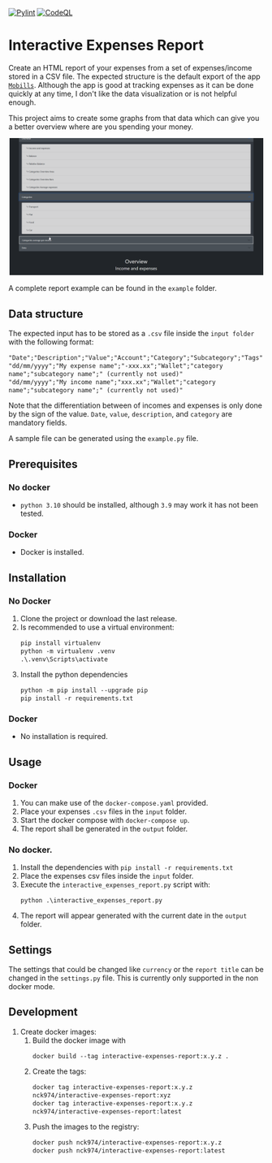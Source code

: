 [![Pylint](https://github.com/nck974/interactive-expenses-report/actions/workflows/pylint.yml/badge.svg?branch=main)](https://github.com/nck974/interactive-expenses-report/actions/workflows/pylint.yml)
[![CodeQL](https://github.com/nck974/interactive-expenses-report/actions/workflows/codeql-analysis.yml/badge.svg?branch=main)](https://github.com/nck974/interactive-expenses-report/actions/workflows/codeql-analysis.yml)

# Interactive Expenses Report

Create an HTML report of your expenses from a set of expenses/income stored in a CSV file. The expected structure is the default export of the app [`Mobills`](https://www.mobillsapp.com/). Although the app is good at tracking expenses as it can be done quickly at any time, I don't like the data visualization or is not helpful enough.

This project aims to create some graphs from that data which can give you a better overview where are you spending your money.

<p align="center">
  <img src="static/images/example.gif" width="500px">
</p>

A complete report example can be found in the `example` folder. 

## Data structure

The expected input has to be stored as a `.csv` file inside the `input folder` with the following format:
```shell
"Date";"Description";"Value";"Account";"Category";"Subcategory";"Tags"
"dd/mm/yyyy";"My expense name";"-xxx.xx";"Wallet";"category name";"subcategory name";" (currently not used)"
"dd/mm/yyyy";"My income name";"xxx.xx";"Wallet";"category name";"subcategory name";" (currently not used)"
```

Note that the differentiation between of incomes and expenses is only done by the sign of the value. `Date`, `value`, `description`, and `category` are mandatory fields.

A sample file can be generated using the `example.py` file.

## Prerequisites

### No docker

- `python 3.10` should be installed, although `3.9` may work it has not been tested.

### Docker

- Docker is installed.

## Installation


### No Docker

1. Clone the project or download the last release.
1. Is recommended to use a virtual environment:
    ```shell
    pip install virtualenv
    python -m virtualenv .venv
    .\.venv\Scripts\activate
    ```
1. Install the python dependencies
    ```shell
    python -m pip install --upgrade pip
    pip install -r requirements.txt
    ```

### Docker

- No installation is required.

## Usage

### Docker

1. You can make use of the `docker-compose.yaml` provided.
1. Place your expenses `.csv` files in the `input` folder.
1. Start the docker compose with `docker-compose up`.
1. The report shall be generated in the `output` folder.

### No docker.

1. Install the dependencies with `pip install -r requirements.txt`
1. Place the expenses csv files inside the `input` folder.
1. Execute the `interactive_expenses_report.py` script with:
    ```shell
    python .\interactive_expenses_report.py
    ```
1. The report will appear generated with the current date in the `output` folder.


## Settings

The settings that could be changed like `currency` or the `report title` can be changed in the `settings.py` file. This is currently only supported in the non docker mode.


## Development

1. Create docker images:
    1. Build the docker image with
        ```shell
        docker build --tag interactive-expenses-report:x.y.z .
        ```
    1. Create the tags:
        ```
        docker tag interactive-expenses-report:x.y.z nck974/interactive-expenses-report:xyz
        docker tag interactive-expenses-report:x.y.z nck974/interactive-expenses-report:latest
        ```
    1. Push the images to the registry:
        ```
        docker push nck974/interactive-expenses-report:x.y.z
        docker push nck974/interactive-expenses-report:latest
        ```
